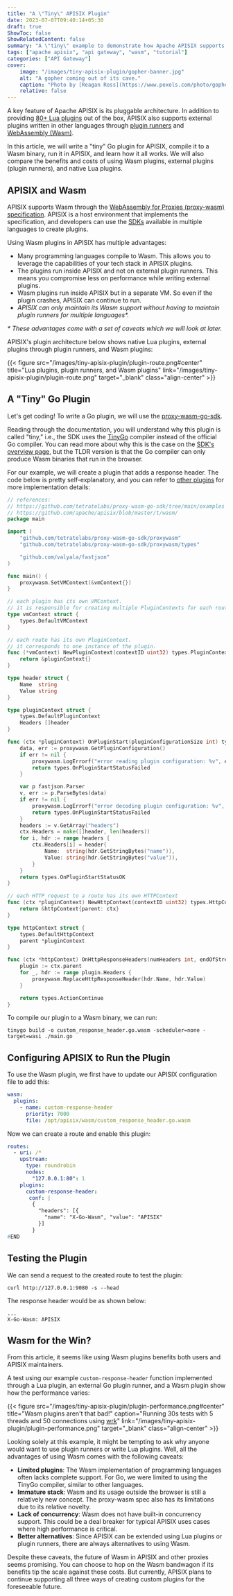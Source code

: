 ```yaml
---
title: "A \"Tiny\" APISIX Plugin"
date: 2023-07-07T09:40:14+05:30
draft: true
ShowToc: false
ShowRelatedContent: false
summary: "A \"tiny\" example to demonstrate how Apache APISIX supports Wasm plugins."
tags: ["apache apisix", "api gateway", "wasm", "tutorial"]
categories: ["API Gateway"]
cover:
    image: "/images/tiny-apisix-plugin/gopher-banner.jpg"
    alt: "A gopher coming out of its cave."
    caption: "Photo by [Reagan Ross](https://www.pexels.com/photo/gopher-on-gray-soil-13631585/)"
    relative: false
---
```


A key feature of Apache APISIX is its pluggable architecture. In addition to providing [80+ Lua plugins](https://apisix.apache.org/plugins/) out of the box, APISIX also supports external plugins written in other languages through [plugin runners](https://apisix.apache.org/docs/go-plugin-runner/getting-started/) and [WebAssembly (Wasm)](https://apisix.apache.org/docs/apisix/wasm/).

In this article, we will write a "tiny" Go plugin for APISIX, compile it to a Wasm binary, run it in APISIX, and learn how it all works. We will also compare the benefits and costs of using Wasm plugins, external plugins (plugin runners), and native Lua plugins.

## APISIX and Wasm

APISIX supports Wasm through the [WebAssembly for Proxies (proxy-wasm) specification](https://github.com/proxy-wasm/spec). APISIX is a host environment that implements the specification, and developers can use the [SDKs](https://github.com/proxy-wasm/spec#sdks) available in multiple languages to create plugins.

Using Wasm plugins in APISIX has multiple advantages:

* Many programming languages compile to Wasm. This allows you to leverage the capabilities of your tech stack in APISIX plugins.
* The plugins run inside APISIX and not on external plugin runners. This means you compromise less on performance while writing external plugins.
* Wasm plugins run inside APISIX but in a separate VM. So even if the plugin crashes, APISIX can continue to run.
* _APISIX can only maintain its Wasm support without having to maintain plugin runners for multiple languages\*._

_\* These advantages come with a set of caveats which we will look at later._

APISIX's plugin architecture below shows native Lua plugins, external plugins through plugin runners, and Wasm plugins:

{{< figure src="/images/tiny-apisix-plugin/plugin-route.png#center" title="Lua plugins, plugin runners, and Wasm plugins" link="/images/tiny-apisix-plugin/plugin-route.png" target="_blank" class="align-center" >}}

## A "Tiny" Go Plugin

Let's get coding! To write a Go plugin, we will use the [proxy-wasm-go-sdk](https://github.com/tetratelabs/proxy-wasm-go-sdk).

Reading through the documentation, you will understand why this plugin is called "tiny," i.e., the SDK uses the [TinyGo](https://tinygo.org/) compiler instead of the official Go compiler. You can read more about why this is the case on the [SDK\'s overview page](https://github.com/tetratelabs/proxy-wasm-go-sdk/blob/main/doc/OVERVIEW.md), but the TLDR version is that the Go compiler can only produce Wasm binaries that run in the browser.

For our example, we will create a plugin that adds a response header. The code below is pretty self-explanatory, and you can refer to [other plugins](https://github.com/apache/apisix/blob/master/t/wasm/) for more implementation details:

```go {title="main.go"}
// references:
// https://github.com/tetratelabs/proxy-wasm-go-sdk/tree/main/examples
// https://github.com/apache/apisix/blob/master/t/wasm/
package main

import (
	"github.com/tetratelabs/proxy-wasm-go-sdk/proxywasm"
	"github.com/tetratelabs/proxy-wasm-go-sdk/proxywasm/types"

	"github.com/valyala/fastjson"
)

func main() {
	proxywasm.SetVMContext(&vmContext{})
}

// each plugin has its own VMContext.
// it is responsible for creating multiple PluginContexts for each route.
type vmContext struct {
	types.DefaultVMContext
}

// each route has its own PluginContext.
// it corresponds to one instance of the plugin.
func (*vmContext) NewPluginContext(contextID uint32) types.PluginContext {
	return &pluginContext{}
}

type header struct {
	Name  string
	Value string
}

type pluginContext struct {
	types.DefaultPluginContext
	Headers []header
}

func (ctx *pluginContext) OnPluginStart(pluginConfigurationSize int) types.OnPluginStartStatus {
	data, err := proxywasm.GetPluginConfiguration()
	if err != nil {
		proxywasm.LogErrorf("error reading plugin configuration: %v", err)
		return types.OnPluginStartStatusFailed
	}

	var p fastjson.Parser
	v, err := p.ParseBytes(data)
	if err != nil {
		proxywasm.LogErrorf("error decoding plugin configuration: %v", err)
		return types.OnPluginStartStatusFailed
	}
	headers := v.GetArray("headers")
	ctx.Headers = make([]header, len(headers))
	for i, hdr := range headers {
		ctx.Headers[i] = header{
			Name:  string(hdr.GetStringBytes("name")),
			Value: string(hdr.GetStringBytes("value")),
		}
	}
	return types.OnPluginStartStatusOK
}

// each HTTP request to a route has its own HTTPContext
func (ctx *pluginContext) NewHttpContext(contextID uint32) types.HttpContext {
	return &httpContext{parent: ctx}
}

type httpContext struct {
	types.DefaultHttpContext
	parent *pluginContext
}

func (ctx *httpContext) OnHttpResponseHeaders(numHeaders int, endOfStream bool) types.Action {
	plugin := ctx.parent
	for _, hdr := range plugin.Headers {
		proxywasm.ReplaceHttpResponseHeader(hdr.Name, hdr.Value)
	}

	return types.ActionContinue
}
```

To compile our plugin to a Wasm binary, we can run:

```shell
tinygo build -o custom_response_header.go.wasm -scheduler=none -target=wasi ./main.go
```

## Configuring APISIX to Run the Plugin

To use the Wasm plugin, we first have to update our APISIX configuration file to add this:

```yaml {title="config.yaml"}
wasm:
  plugins:
    - name: custom-response-header
      priority: 7000
      file: /opt/apisix/wasm/custom_response_header.go.wasm
```

Now we can create a route and enable this plugin:

```yaml {title="apisix.yaml"}
routes:
  - uri: /*
    upstream:
      type: roundrobin
      nodes:
        "127.0.0.1:80": 1
    plugins:
      custom-response-header:
       conf: |
        {
          "headers": [{
            "name": "X-Go-Wasm", "value": "APISIX"
          }]
        }
#END
```

## Testing the Plugin

We can send a request to the created route to test the plugin:

```shell
curl http://127.0.0.1:9080 -s --head
```

The response header would be as shown below:

```text
...
X-Go-Wasm: APISIX
```

## Wasm for the Win?

From this article, it seems like using Wasm plugins benefits both users and APISIX maintainers.

A test using our example `custom-response-header` function implemented through a Lua plugin, an external Go plugin runner, and a Wasm plugin show how the performance varies:

{{< figure src="/images/tiny-apisix-plugin/plugin-performance.png#center" title="Wasm plugins aren't that bad!" caption="Running 30s tests with 5 threads and 50 connections using [wrk](https://github.com/wg/wrk)" link="/images/tiny-apisix-plugin/plugin-performance.png" target="_blank" class="align-center" >}}

Looking solely at this example, it might be tempting to ask why anyone would want to use plugin runners or write Lua plugins. Well, all the advantages of using Wasm comes with the following caveats:

* **Limited plugins**: The Wasm implementation of programming languages often lacks complete support. For Go, we were limited to using the TinyGo compiler, similar to other languages.
* **Immature stack**: Wasm and its usage outside the browser is still a relatively new concept. The proxy-wasm spec also has its limitations due to its relative novelty.
* **Lack of concurrency**: Wasm does not have built-in concurrency support. This could be a deal breaker for typical APISIX uses cases where high performance is critical.
* **Better alternatives**: Since APISIX can be extended using Lua plugins or plugin runners, there are always alternatives to using Wasm.

Despite these caveats, the future of Wasm in APISIX and other proxies seems promising. You can choose to hop on the Wasm bandwagon if its benefits tip the scale against these costs. But currently, APISIX plans to continue supporting all three ways of creating custom plugins for the foreseeable future.
